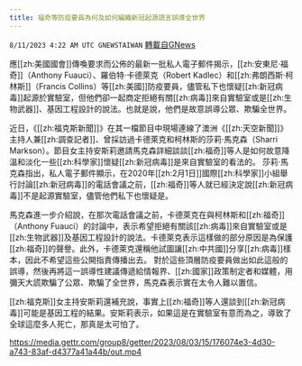 ```yaml
---
title: 福奇等防疫要員為何及如何編織新冠起源謊言誤導全世界
---
```

`8/11/2023 4:22 AM UTC GNEWSTAIWAN` [轉載自GNews](https://gnews.org/articles/1544470)


應[[zh:美國國會]]傳喚要求而公佈的最新一批私人電子郵件揭示，[[zh:安東尼·福奇]]（Anthony Fuauci）、羅伯特·卡德萊克（Robert Kadlec）和[[zh:弗朗西斯·柯林斯]]（Francis Collins）等[[zh:美國]]防疫要員，儘管私下也懷疑[[zh:新冠病毒]]起源於實驗室，但他們卻一起商定拒絕有關[[zh:病毒]]來自實驗室或是[[zh:生物武器]]、基因工程設計的說法。也就是說，他們是故意誤導公眾、欺騙全世界。

近日，《[[zh:福克斯新聞]]》在其一檔節目中現場連線了澳洲《[[zh:天空新聞]]》主持人兼[[zh:調查記者]]、曾採訪過卡德萊克和柯林斯的莎莉·馬克森（Sharri Markson）。節目女主持安斯莉邀請馬克森詳細談談[[zh:福奇]]等人是如何故意降溫和淡化一些[[zh:科學家]]懷疑[[zh:新冠病毒]]是來自實驗室的看法的。
莎莉·馬克森指出，私人電子郵件顯示，在2020年[[zh:2月1日]]國際[[zh:科學家]]小組舉行討論[[zh:新冠病毒]]的電話會議之前，[[zh:福奇]]等人就已經決定說[[zh:新冠病毒]]不是起源實驗室，儘管他們私下也懷疑是。

馬克森進一步介紹說，在那次電話會議之前，卡德萊克在與柯林斯和[[zh:福奇]]（Anthony Fuauci）的討論中，表示希望拒絕有關該[[zh:病毒]]來自實驗室或是[[zh:生物武器]]及基因工程設計的說法。卡德萊克表示這樣做的部分原因是為保護[[zh:福奇]]的聲譽。此外，卡德萊克還稱他試圖讓[[zh:中共國]]分享[[zh:病毒]]樣本，因此不希望這些公開指責傳播出去。
對於這些頂層防疫要員做出如此這般的誤導，然後再將這一誤導性建議傳遞給情報界、[[zh:國家]]政策制定者和媒體，用彌天大謊欺騙了公眾、欺騙了全世界，馬克森表示實在太令人難以置信。

[[zh:福克斯]]女主持安斯莉還補充說，事實上[[zh:福奇]]等人還談到[[zh:新冠病毒]]可能是基因工程的結果。安斯莉表示，如果這是在實驗室有意而為之，導致了全球這麼多人死亡，那真是太可怕了。


https://media.gettr.com/group8/getter/2023/08/03/15/176074e3-4d30-a743-83af-d4377a41a44b/out.mp4




